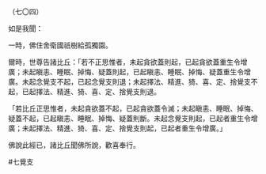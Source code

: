 （七〇四）

如是我聞：

一時，佛住舍衛國祇樹給孤獨園。

爾時，世尊告諸比丘：「若不正思惟者，未起貪欲蓋則起，已起貪欲蓋重生令增廣；未起瞋恚、睡眠、掉悔、疑蓋則起，已起瞋恚、睡眠、掉悔、疑蓋重生令增廣。未起念覺支不起，已起念覺支則退；未起擇法、精進、猗、喜、定、捨覺支不起，已起擇法、精進、猗、喜、定、捨覺支則退。

「若比丘正思惟者，未起貪欲蓋不起，已起貪欲蓋令滅；未起瞋恚、睡眠、掉悔、疑蓋不起，已起瞋恚、睡眠、掉悔、疑蓋則斷。未起念覺支則起，已起者重生令增廣；未起擇法、精進、猗、喜、定、捨覺支則起，已起者重生令增廣。」

佛說此經已，諸比丘聞佛所說，歡喜奉行。



#七覺支
